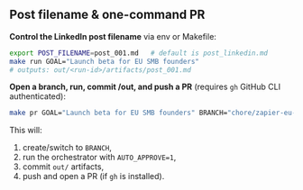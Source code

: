 <!-- v3.1.2 addendum (generated 2025-07-29T21:44:26.200696Z) -->
## Post filename & one-command PR

**Control the LinkedIn post filename** via env or Makefile:
```bash
export POST_FILENAME=post_001.md   # default is post_linkedin.md
make run GOAL="Launch beta for EU SMB founders"
# outputs: out/<run-id>/artifacts/post_001.md
```

**Open a branch, run, commit /out, and push a PR** (requires `gh` GitHub CLI authenticated):
```bash
make pr GOAL="Launch beta for EU SMB founders" BRANCH="chore/zapier-eu-beta" POST_FILENAME=post_001.md
```
This will:
1. create/switch to `BRANCH`,
2. run the orchestrator with `AUTO_APPROVE=1`,
3. commit `out/` artifacts,
4. push and open a PR (if `gh` is installed).
